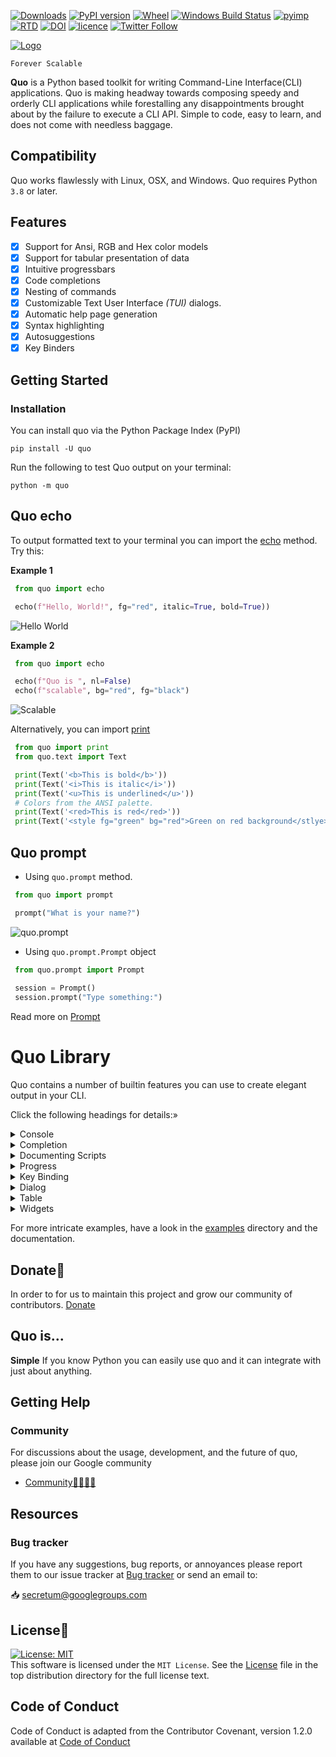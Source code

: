 [![Downloads](https://pepy.tech/badge/quo)](https://pepy.tech/project/quo)
[![PyPI version](https://badge.fury.io/py/quo.svg)](https://badge.fury.io/py/quo)
[![Wheel](https://img.shields.io/pypi/wheel/quo.svg)](https://pypi.com/project/quo)
[![Windows Build Status](https://img.shields.io/appveyor/build/gerrishons/quo/master?logo=appveyor&cacheSeconds=600)](https://ci.appveyor.com/project/gerrishons/quo)
[![pyimp](https://img.shields.io/pypi/implementation/quo.svg)](https://pypi.com/project/quo)
[![RTD](https://readthedocs.org/projects/quo/badge/)](https://quo.readthedocs.io)
[![DOI](https://zenodo.org/badge/DOI/10.5281/zenodo.5848515.svg)](https://doi.org/10.5281/zenodo.5848515)
[![licence](https://img.shields.io/pypi/l/quo.svg)](https://opensource.org/licenses/MIT)
[![Twitter Follow](https://img.shields.io/twitter/follow/gerrishon_s.svg?style=social)](https://twitter.com/gerrishon_s)


[![Logo](https://raw.githubusercontent.com/scalabli/quo/master/pics/quo.png)](https://github.com/scalabli/quo)


`Forever Scalable`

**Quo** is a Python based toolkit for writing Command-Line Interface(CLI) applications.
Quo is making headway towards composing speedy and orderly CLI applications while forestalling any disappointments brought about by the failure to execute a CLI API.
Simple to code, easy to learn, and does not come with needless baggage. 

## Compatibility
Quo works flawlessly  with Linux, OSX, and Windows.
Quo requires Python `3.8` or later. 


## Features
- [x] Support for Ansi, RGB and Hex color models
- [x] Support for tabular presentation of data
- [x] Intuitive progressbars
- [x] Code completions
- [x] Nesting of commands
- [x] Customizable Text User Interface _(TUI)_ dialogs.
- [x] Automatic help page generation
- [x] Syntax highlighting
- [x] Autosuggestions
- [x] Key Binders

## Getting Started
### Installation
You can install quo via the Python Package Index (PyPI)

```
pip install -U quo

```
Run the following to test Quo output on your terminal:
```
python -m quo

```
## Quo echo
To output formatted text to your terminal you can import the [echo](https://quo.readthedocs.io/en/latest/introduction.html#quick-start) method.
Try this:

**Example 1**
```python
 from quo import echo

 echo(f"Hello, World!", fg="red", italic=True, bold=True))
```
![Hello World](https://github.com/scalabli/quo/raw/master/pics/print.png)

**Example 2**
```python
 from quo import echo

 echo(f"Quo is ", nl=False)
 echo(f"scalable", bg="red", fg="black") 
```
![Scalable](https://github.com/scalabli/quo/raw/master/pics/scalable.png)

Alternatively, you can import [print](https://quo.readthedocs.io/en/latest/printing_text.html#print)
```python
 from quo import print
 from quo.text import Text

 print(Text('<b>This is bold</b>'))
 print(Text('<i>This is italic</i>'))
 print(Text('<u>This is underlined</u>'))                        
 # Colors from the ANSI palette.
 print(Text('<red>This is red</red>'))
 print(Text('<style fg="green" bg="red">Green on red background</stlye>'))

```
## Quo prompt
 - Using ``quo.prompt`` method.
```python
 from quo import prompt

 prompt("What is your name?")
```
![quo.prompt](https://github.com/scalabli/quo/raw/master/pics/prompt.png)

- Using ``quo.prompt.Prompt`` object

```python
 from quo.prompt import Prompt
   
 session = Prompt()
 session.prompt("Type something:") 
```
Read more on [Prompt](https://quo.readthedocs.io/latest/prompt.html)

# Quo Library
Quo contains a number of builtin features you can use to create elegant output in your CLI.

Click the following headings for details:»
<details>
<summary>Console</summary>
For more control over quo terminal content, import and construct a `Console` object.

```python
   
  from quo import Console

  console = Console()

```

## ``Launching Applications``

Quo supports launching applications through `Console.launch`. This can be used to open the default application associated with a URL or filetype.
```python

 from quo import Console
   
 console = Console()
 console.launch("https://quo.rtfd.io/")
                                                    
```
Read more on [Console](https://quo.readthedocs.io/en/latest/console.html)

</details>

<details>
<summary>Completion</summary>

## ``Autocompletion``

Press [Tab] to autocomplete
```python

 from quo.prompt import Prompt
 from quo.completion import WordCompleter
 example = WordCompleter(['USA', 'UK', 'Canada', 'Kenya'])
 session = Prompt(completer=example)
 session.prompt('Which country are you from?: ')
```
![Autocompletion](https://github.com/scalabli/quo/raw/master/docs/images/autocompletion.png)

## ``Autosuggestion``
Auto suggestion is a way to propose some input completions to the user. Usually, the input is compared to the history and when there is another entry starting with the given text, the completion will be shown as gray text behind the current input. Pressing the right arrow → or ctrl-e will insert this suggestion, alt-f willinsert the first word of the suggestion.
```python

 from quo.prompt import Prompt
 from quo.completion import AutoSuggestFromHistory
 from quo.history import InMemoryHistory

 history = InMemoryHistory(
 history.append("import os")
 history.append('print("hello")') 
 history.append('print("world")')  
 history.append("import path"

 session = Prompt(auto_suggest=AutoSuggestFromHistory(), history=history)

 while True:
    session.prompt('> ')
```
Read more on [Completions](https://quo.readthedocs.io/en/latest/prompt.html#completion)
</details>

<details>
<summary>Documenting Scripts</summary>
Quo automatically generates help pages for your command-line tools.

```python
 from quo import print
 from quo.console import command
 from quo.console import app

 @command()
 @app('--count', default=1, help='number of greetings')
 @app('--name', prompt="What is your name?", help="The person to greet")

def hello(count: int, name: str):
    """This script prints hello NAME COUNT times."""
       for x in range(count):
           print(f"Hello {name}!")

 if __name__ == "__main__:
          hello()
```
And what it looks like:
![Help Text](https://raw.githubusercontent.com/secretum-inc/quo/master/docs/images/help-text.png)

</details>
<details>
<summary>Progress</summary>
Creating a new progress bar can be done by calling the class **ProgressBar**
The progress can be displayed for any iterable. This works by wrapping the iterable (like ``range``) with the class **ProgressBar**

```python

 import time
 from quo.progress import ProgressBar
  
 with ProgressBar() as pb:
               for i in pb(range(800)):
                             time.sleep(.01)
```
![Progress](https://raw.githubusercontent.com/scalabli/quo/master/docs/images/simple-progress-bar.png)

Read more on [Progress](https://quo.readthedocs.io/en/latest/progress.html)

</details>

<details>
<summary>Key Binding</summary>
A key binding is an association between a physical key on a keyboard and a parameter.

```python
  
 from quo import echo
 from quo.prompt import Prompt
 from quo.keys import Bind
 
 bind = Bind()
 # Print "Hello world" when ctrl-h is pressed
 @bind.add("ctrl-h")
 def _(event):
     echo("Hello, World!")
 session.prompt(">>", bind=bind)
```
Read more on [Key bindings](https://quo.readthedocs.io/en/latest/kb.html)

</details>

<details>
<summary>Dialog</summary>
High level API for displaying dialog boxes to the user for informational purposes, or get input fromthe user.

1) Example of a message box dialog.
```python

 from quo.dialog import MessageBox

 MessageBox(
         title="Message pop up window",
         text="Do you want to continue?\nPress ENTER to quit.").run()                                       
```
The above produces the following output
![Message Box](https://github.com/scalabli/quo/raw/master/docs/images/messagebox.png)

2) Example of a prompt box dialog
```python
 from quo.dialog import PromptBox

 PromptBox(
           title="PromptBox shenanigans",
           text="What Country are you from?:").run()

```
![Prompt Box](https://github.com/scalabli/quo/raw/master/docs/images/promptbox.png)

Read more on [Dialogs](https://quo.readthedocs.io/en/latest/dialogs.html)

</details>

<details>
<summary>Table</summary>

Function [Table](https://quo.readthedocs.io/en/latest/table.html) offers a number of configuration options to set the look and feel of the table, including how borders are rendered and the style and alignment of the columns.

Example
```python
 from quo import echo
 from quo.table import Table

 data = [
   ["Name", "Gender", "Age"],
   ["Alice", "F", 24],
   ["Bob", "M", 19],
   ["Dave", "M", 24]
 ]
 echo(Table(data))
```
![tabulate](https://raw.githubusercontent.com/scalabli/quo/master/docs/images/table.png)
</details>

<details>
<summary>Widgets</summary>
A collection of reusable components for building full screen applications.

## ``Label``
Widget that displays the given text. It is not editable or focusable.
```python

 from quo.console import Console
 from quo.keys import Bind
 from quo.layout import Layout
 from quo.widget import Label

 root = Label("Hello, World", style="fg:black bg:red")
  
 layout = Layout(root)
  
 # Ctrl-c to exit
 bind = Bind()
  
 @bind.add("ctrl-c")
 def _(event):
    event.app.exit()

 Console(
     layout=layout,
     bind=bind,
     full_screen=True).run()

```
Read more on [Widgets](https://quo.readthedocs.io/en/latest/widgets.html)

</details>

For more intricate  examples, have a look in the [examples](https://github.com/scalabli/quo/tree/master/examples) directory and the documentation.

## Donate🎁

In order to for us to maintain this project and grow our community of contributors.
[Donate](https://ko-fi/scalabli)



## Quo is...

**Simple**
     If you know Python you can  easily use quo and it can integrate with just about anything.




## Getting Help

### Community

For discussions about the usage, development, and the future of quo, please join our Google community

* [Community👨‍👩‍👦‍👦](https://groups.google.com/forum/#!forum/secretum)

## Resources

### Bug tracker

If you have any suggestions, bug reports, or annoyances please report them
to our issue tracker at 
[Bug tracker](https://github.com/scalabli/quo/issues/) or send an email to:

 📥 secretum@googlegroups.com


## License📑

[![License: MIT](https://img.shields.io/badge/License-MIT-yellow.svg)](https://opensource.org/licenses/MIT)  
This software is licensed under the `MIT License`. See the [License](https://github.com/scalabli/quo/blob/master/LICENSE) file in the top distribution directory for the full license text.


## Code of Conduct
Code of Conduct is adapted from the Contributor Covenant,
version 1.2.0 available at
[Code of Conduct](http://contributor-covenant.org/version/1/2/0/)
